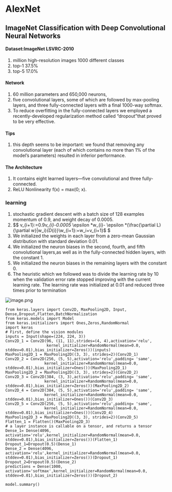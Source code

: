 # AlexNet 
## ImageNet Classification with Deep Convolutional Neural Networks
#### Dataset:ImageNet LSVRC-2010  
1. million high-resolution images 1000 different classes
2. top-1 37.5%
3. top-5 17.0%

#### Network
1. 60 million parameters and 650,000 neurons, 
2. five convolutional layers, some of which are followed by max-pooling layers, and three fully-connected layers with a final 1000-way softmax.
3. To reduce overfitting in the fully-connected layers we employed a recently-developed regularization method called “dropout”that proved to be very effective.

#### Tips
1. this depth seems to be important: we found that removing any convolutional layer (each of which contains no more than 1% of the model’s parameters) resulted in inferior performance.


#### The Architecture
1. It contains eight learned layers—five convolutional and three fully-connected.
2. ReLU Nonlinearity   f(x) = max(0; x).


### learning
1. stochastic gradient descent with a batch size of 128 examples  
momentum of 0.9, and weight decay of 0.0005.
2. $$ v_{i+1}:=0.9*v_{i}-0.0005* \epsilon *w_{i}- \epsilon *(\frac{\partial L}{\partial w}|w_i)_{D_{i}}\\w_{i+1}:=w_i+v_{i+1}$ $
3. We initialized the weights in each layer from a zero-mean Gaussian distribution with standard deviation 0.01.
4. We initialized the neuron biases in the second, fourth, and fifth convolutional layers,as well as in the fully-connected hidden layers, with the constant 1.
5. We initialized the neuron biases in the remaining layers with the constant 0.
6. The heuristic which we followed was to divide the learning rate by 10 when the validation error rate stopped improving with the current learning rate. The learning rate was initialized at 0.01 and reduced three times prior to termination

![image.png](attachment:image.png)

```
from keras.layers import Conv2D, MaxPooling2D, Input, Dense,Dropout,Flatten,BatchNormalization
from keras.models import Model
from keras.initializers import Ones,Zeros,RandomNormal
import keras
# First, define the vision modules
inputs = Input(shape=(224, 224, 3))
Conv2D_1 = Conv2D(96, (11, 11),strides=(4, 4),activation='relu', 
                  kernel_initializer=RandomNormal(mean=0.0, stddev=0.01),bias_initializer=Zeros())(inputs)
MaxPooling2D_1 = MaxPooling2D((3, 3), strides=2)(Conv2D_1)
Conv2D_2 = Conv2D(256, (5, 5),activation='relu',padding= 'same',
                 kernel_initializer=RandomNormal(mean=0.0, stddev=0.01),bias_initializer=Ones())(MaxPooling2D_1)
MaxPooling2D_2 = MaxPooling2D((3, 3), strides=2)(Conv2D_2)
Conv2D_3 = Conv2D(384, (3, 3),activation='relu',padding= 'same',
                 kernel_initializer=RandomNormal(mean=0.0, stddev=0.01),bias_initializer=Zeros())(MaxPooling2D_2)
Conv2D_4 = Conv2D(384, (5, 5),activation='relu',padding= 'same',
                 kernel_initializer=RandomNormal(mean=0.0, stddev=0.01),bias_initializer=Ones())(Conv2D_3)
Conv2D_5 = Conv2D(256, (5, 5),activation='relu',padding= 'same',
                 kernel_initializer=RandomNormal(mean=0.0, stddev=0.01),bias_initializer=Ones())(Conv2D_4)
MaxPooling2D_3 = MaxPooling2D((3, 3), strides=2)(Conv2D_5)
Flatten_1 = Flatten()(MaxPooling2D_3)
# a layer instance is callable on a tensor, and returns a tensor
Dense_1= Dense(4096, activation='relu',kernel_initializer=RandomNormal(mean=0.0, stddev=0.01),bias_initializer=Zeros())(Flatten_1)
Dropout_1=Dropout(0.5)(Dense_1)
Dense_2 = Dense(4096, activation='relu',kernel_initializer=RandomNormal(mean=0.0, stddev=0.01),bias_initializer=Zeros())(Dropout_1)
Dropout_2=Dropout(0.5)(Dense_2)
predictions = Dense(1000, activation='softmax',kernel_initializer=RandomNormal(mean=0.0, stddev=0.01),bias_initializer=Zeros())(Dropout_2)

model.summary()
```
